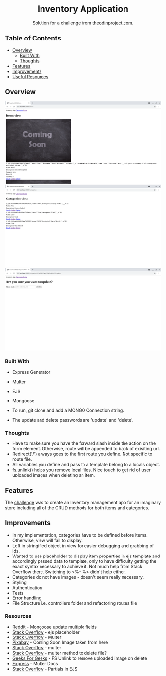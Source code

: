 <h1 align="center">Inventory Application</h1>

<div align="center">
   Solution for a challenge from  <a href="https://www.theodinproject.com/paths/full-stack-javascript/courses/nodejs/lessons/inventory-application" target="_blank">theodinproject.com</a>.
</div>

## Table of Contents

- [Overview](#overview)
  - [Built With](#built-with)
  - [Thoughts](#thoughts)
- [Features](#features)
- [Improvements](#improvements)
- [Useful Resources](#useful-resources)

## Overview

![](inventory-app-desktop-items.png)
![](inventory-app-desktop-categories.png)
![](inventory-app-password-page.png)

### Built With

- Express Generator
- Multer
- EJS
- Mongoose

- To run, git clone and add a MONGO Connection string.  
- The update and delete passwords are 'update' and 'delete'.

### Thoughts

- Have to make sure you have the forward slash inside the action on the form element.  Otherwise, route will be appended to back of exisiting url.
- Redirect('/') always goes to the first route you define. Not specific to route file.  
- All variables you define and pass to a template belong to a locals object.  
- fs.unlink() helps you remove local files.  Nice touch to get rid of user uploaded images when deleting an item.    

## Features

The [challenge](https://www.theodinproject.com/paths/full-stack-javascript/courses/nodejs/lessons/inventory-application) was to create an Inventory management app for an imaginary store including all of the CRUD methods for both items and categories.

## Improvements

- In my implementation, categories have to be defined before items. Otherwise, view will fail to display. 
- Left in stringified object in view for easier debugging and grabbing of ids. 
- Wanted to use placeholder to display item properties in ejs template and accordingly passed data to template, only to have difficulty getting the exact syntax necessary to achieve it.  Not much help from Stack Overflow there. Switching to <%- %> didn't help either. 
- Categories do not have images - doesn't seem really necessary.    
- Styling
- Authentication
- Tests
- Error handling
- File Structure i.e. controllers folder and refactoring routes file

### Resources

- [Reddit](https://www.reddit.com/r/node/comments/llwi51/mongoose_how_can_i_update_multiple_fields_in_one/) - Mongoose update multiple fields
- [Stack Overflow](https://stackoverflow.com/questions/52221415/cant-show-data-using-ejs-inside-placeholder) - ejs placeholder 
- [Stack Overflow](https://stackoverflow.com/questions/34697502/how-to-limit-the-file-size-when-uploading-with-multer) - Multer
- [Pixabay](https://pixabay.com/photos/coming-soon-chalk-board-blackboard-2550190/) - Coming Soon Image taken from here
- [Stack Overflow](https://stackoverflow.com/questions/49650458/image-uploading-platform-using-node-js-mongoose-and-multer) - multer
- [Stack Overflow](https://stackoverflow.com/questions/49099744/nodejs-multer-diskstorage-to-delete-file-after-saving-to-disk) - multer method to delete file?
- [Geeks For Geeks](https://www.geeksforgeeks.org/node-js-fs-unlink-method/) - FS Unlink to remove uploaded image on delete
- [Express](https://expressjs.com/en/resources/middleware/multer.html) - Multer Docs
- [Stack Overflow](https://stackoverflow.com/questions/5404830/node-js-ejs-including-a-partial) - Partials in EJS